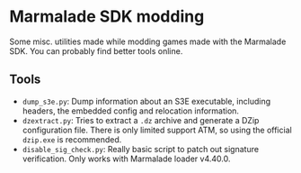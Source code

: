 # Marmalade SDK modding

Some misc. utilities made while modding games made with the Marmalade SDK. You can probably find better tools online.

## Tools

* `dump_s3e.py`: Dump information about an S3E executable, including headers, the embedded config and relocation information.
* `dzextract.py`: Tries to extract a `.dz` archive and generate a DZip configuration file. There is only limited support ATM, so using the official `dzip.exe` is recommended.
* `disable_sig_check.py`: Really basic script to patch out signature verification. Only works with Marmalade loader v4.40.0.
